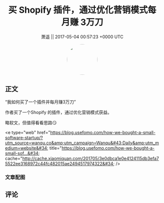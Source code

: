 <h1 align="center">买 Shopify 插件，通过优化营销模式每月赚 3万刀</h1>




<p align="center">
    <a>萧遥 || 2017-05-04 00:57:23 &#43;0000 UTC</a>
</p>

<div align="center">
    <img src="https://images.zsxq.com/FsurLbkQq-G5zJLVU_S_SdwHVTGO?e=1590940799&amp;token=kIxbL07-8jAj8w1n4s9zv64FuZZNEATmlU_Vm6zD:GJqgfNiwftE-_9zwPTPFtbImT2s=" width="100" height="100" style="border:1px solid;border-radius:50%; color:#ffffff"/>
</div>




## 正文

<div>
“我如何买了一个插件并每月赚3万刀”

作者买了一个Shopify 的插件，通过优化营销模式获益。

略软文，但值得看看思路😏

&lt;e type=&#34;web&#34; href=&#34;https://blog.usefomo.com/how-we-bought-a-small-software-startup/?utm_source=wanqu.co&amp;utm_campaign=Wanqu&#43;Daily&amp;utm_medium=website&#34; title=&#34;https://blog.usefomo.com/how-we-bought-a-small-sof...&#34; cache=&#34;http://cache.xiaomiquan.com/201705/3e0dbca1e0e4124115db3efa75522ee3168972c44fc482015ae2494517974322&#34; /&gt;
</div>

### 文章配图

<div class="image" align="center">

</div>


## 评论

<div align="left">
<div>

</div>
</div>